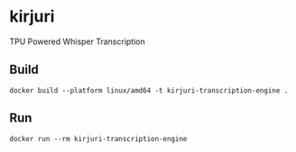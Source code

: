 # kirjuri
TPU Powered Whisper Transcription

## Build

```
docker build --platform linux/amd64 -t kirjuri-transcription-engine .
```

## Run

```
docker run --rm kirjuri-transcription-engine
```
